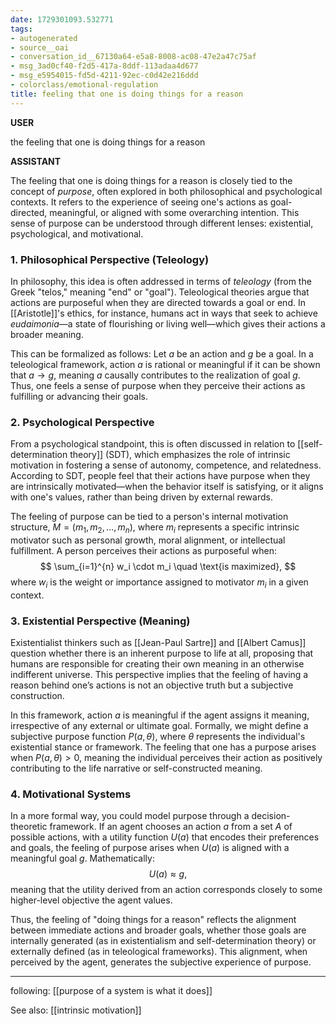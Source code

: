 ```yaml
---
date: 1729301093.532771
tags:
- autogenerated
- source__oai
- conversation_id__67130a64-e5a8-8008-ac08-47e2a47c75af
- msg_3ad0cf40-f2d5-417a-8ddf-113adaa4d677
- msg_e5954015-fd5d-4211-92ec-c0d42e216ddd
- colorclass/emotional-regulation
title: feeling that one is doing things for a reason
---
```


**USER**

the feeling that one is doing things for a reason


**ASSISTANT**

The feeling that one is doing things for a reason is closely tied to the concept of *purpose*, often explored in both philosophical and psychological contexts. It refers to the experience of seeing one's actions as goal-directed, meaningful, or aligned with some overarching intention. This sense of purpose can be understood through different lenses: existential, psychological, and motivational.

### 1. **Philosophical Perspective (Teleology)**
In philosophy, this idea is often addressed in terms of *teleology* (from the Greek "telos," meaning "end" or "goal"). Teleological theories argue that actions are purposeful when they are directed towards a goal or end. In [[Aristotle]]'s ethics, for instance, humans act in ways that seek to achieve *eudaimonia*—a state of flourishing or living well—which gives their actions a broader meaning.

This can be formalized as follows: Let $a$ be an action and $g$ be a goal. In a teleological framework, action $a$ is rational or meaningful if it can be shown that $a \rightarrow g$, meaning $a$ causally contributes to the realization of goal $g$. Thus, one feels a sense of purpose when they perceive their actions as fulfilling or advancing their goals.

### 2. **Psychological Perspective**
From a psychological standpoint, this is often discussed in relation to [[self-determination theory]] (SDT), which emphasizes the role of intrinsic motivation in fostering a sense of autonomy, competence, and relatedness. According to SDT, people feel that their actions have purpose when they are intrinsically motivated—when the behavior itself is satisfying, or it aligns with one's values, rather than being driven by external rewards.

The feeling of purpose can be tied to a person's internal motivation structure, $M = (m_1, m_2, \dots, m_n)$, where $m_i$ represents a specific intrinsic motivator such as personal growth, moral alignment, or intellectual fulfillment. A person perceives their actions as purposeful when:
$$ \sum_{i=1}^{n} w_i \cdot m_i \quad \text{is maximized}, $$
where $w_i$ is the weight or importance assigned to motivator $m_i$ in a given context.

### 3. **Existential Perspective (Meaning)**
Existentialist thinkers such as [[Jean-Paul Sartre]] and [[Albert Camus]] question whether there is an inherent purpose to life at all, proposing that humans are responsible for creating their own meaning in an otherwise indifferent universe. This perspective implies that the feeling of having a reason behind one’s actions is not an objective truth but a subjective construction.

In this framework, action $a$ is meaningful if the agent assigns it meaning, irrespective of any external or ultimate goal. Formally, we might define a subjective purpose function $P(a, \theta)$, where $\theta$ represents the individual's existential stance or framework. The feeling that one has a purpose arises when $P(a, \theta) > 0$, meaning the individual perceives their action as positively contributing to the life narrative or self-constructed meaning.

### 4. **Motivational Systems**
In a more formal way, you could model purpose through a decision-theoretic framework. If an agent chooses an action $a$ from a set $A$ of possible actions, with a utility function $U(a)$ that encodes their preferences and goals, the feeling of purpose arises when $U(a)$ is aligned with a meaningful goal $g$. Mathematically:
$$ U(a) \approx g, $$
meaning that the utility derived from an action corresponds closely to some higher-level objective the agent values.

Thus, the feeling of "doing things for a reason" reflects the alignment between immediate actions and broader goals, whether those goals are internally generated (as in existentialism and self-determination theory) or externally defined (as in teleological frameworks). This alignment, when perceived by the agent, generates the subjective experience of purpose.


---


following: [[purpose of a system is what it does]]

See also: [[intrinsic motivation]]
